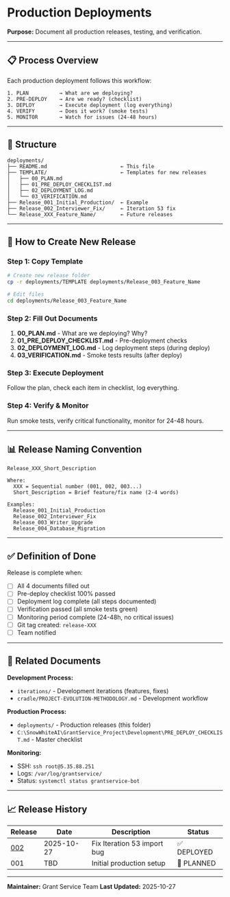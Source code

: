 # Production Deployments

**Purpose:** Document all production releases, testing, and verification.

---

## 📋 Process Overview

Each production deployment follows this workflow:

```
1. PLAN          → What are we deploying?
2. PRE-DEPLOY    → Are we ready? (checklist)
3. DEPLOY        → Execute deployment (log everything)
4. VERIFY        → Does it work? (smoke tests)
5. MONITOR       → Watch for issues (24-48 hours)
```

---

## 📁 Structure

```
deployments/
├── README.md                        ← This file
├── TEMPLATE/                        ← Templates for new releases
│   ├── 00_PLAN.md
│   ├── 01_PRE_DEPLOY_CHECKLIST.md
│   ├── 02_DEPLOYMENT_LOG.md
│   └── 03_VERIFICATION.md
├── Release_001_Initial_Production/  ← Example
├── Release_002_Interviewer_Fix/     ← Iteration 53 fix
└── Release_XXX_Feature_Name/        ← Future releases
```

---

## 🚀 How to Create New Release

### Step 1: Copy Template

```bash
# Create new release folder
cp -r deployments/TEMPLATE deployments/Release_003_Feature_Name

# Edit files
cd deployments/Release_003_Feature_Name
```

### Step 2: Fill Out Documents

1. **00_PLAN.md** - What are we deploying? Why?
2. **01_PRE_DEPLOY_CHECKLIST.md** - Pre-deployment checks
3. **02_DEPLOYMENT_LOG.md** - Log deployment steps (during deploy)
4. **03_VERIFICATION.md** - Smoke tests results (after deploy)

### Step 3: Execute Deployment

Follow the plan, check each item in checklist, log everything.

### Step 4: Verify & Monitor

Run smoke tests, verify critical functionality, monitor for 24-48 hours.

---

## 📊 Release Naming Convention

```
Release_XXX_Short_Description

Where:
  XXX = Sequential number (001, 002, 003...)
  Short_Description = Brief feature/fix name (2-4 words)

Examples:
  Release_001_Initial_Production
  Release_002_Interviewer_Fix
  Release_003_Writer_Upgrade
  Release_004_Database_Migration
```

---

## ✅ Definition of Done

Release is complete when:

- [ ] All 4 documents filled out
- [ ] Pre-deploy checklist 100% passed
- [ ] Deployment log complete (all steps documented)
- [ ] Verification passed (all smoke tests green)
- [ ] Monitoring period complete (24-48h, no critical issues)
- [ ] Git tag created: `release-XXX`
- [ ] Team notified

---

## 🔗 Related Documents

**Development Process:**
- `iterations/` - Development iterations (features, fixes)
- `cradle/PROJECT-EVOLUTION-METHODOLOGY.md` - Development workflow

**Production Process:**
- `deployments/` - Production releases (this folder)
- `C:\SnowWhiteAI\GrantService_Project\Development\PRE_DEPLOY_CHECKLIST.md` - Master checklist

**Monitoring:**
- SSH: `ssh root@5.35.88.251`
- Logs: `/var/log/grantservice/`
- Status: `systemctl status grantservice-bot`

---

## 📈 Release History

| Release | Date | Description | Status |
|---------|------|-------------|--------|
| [002](Release_002_Interviewer_Fix/) | 2025-10-27 | Fix Iteration 53 import bug | ✅ DEPLOYED |
| 001 | TBD | Initial production setup | 📅 PLANNED |

---

**Maintainer:** Grant Service Team
**Last Updated:** 2025-10-27
